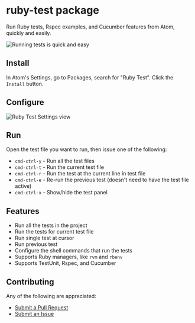 # ruby-test package

Run Ruby tests, Rspec examples, and Cucumber features from Atom,
quickly and easily.

![Running tests is quick and easy](http://cl.ly/image/0W0l0Q0u3m3k/ruby-test.gif)

## Install

In Atom's Settings, go to Packages, search for "Ruby Test".
Click the `Install` button.

## Configure

![Ruby Test Settings view](http://cl.ly/image/1l3H0g1C1J3g/ruby-test-settings.png)

## Run

Open the test file you want to run, then issue one of the following:

* `cmd-ctrl-y` - Run all the test files
* `cmd-ctrl-t` - Run the current test file
* `cmd-ctrl-r` - Run the test at the current line in test file
* `cmd-ctrl-e` - Re-run the previous test (doesn't need to have the test file active)
* `cmd-ctrl-x` - Show/hide the test panel

## Features

* Run all the tests in the project
* Run the tests for current test file
* Run single test at cursor
* Run previous test
* Configure the shell commands that run the tests
* Supports Ruby managers, like `rvm` and `rbenv`
* Supports TestUnit, Rspec, and Cucumber

## Contributing

Any of the following are appreciated:

* [Submit a Pull Request](https://github.com/moxley/atom-ruby-test/pulls)
* [Submit an Issue](https://github.com/moxley/atom-ruby-test/issues)
